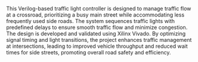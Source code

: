 This Verilog-based traffic light controller is designed to manage traffic flow at a crossroad, prioritizing a busy main street while accommodating less frequently used side roads. The system sequences traffic lights with predefined delays to ensure smooth traffic flow and minimize congestion. The design is developed and validated using Xilinx Vivado. By optimizing signal timing and light transitions, the project enhances traffic management at intersections, leading to improved vehicle throughput and reduced wait times for side streets, promoting overall road safety and efficiency.
